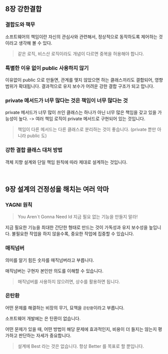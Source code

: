 ## 8장 강한결합

### 결합도와 책무

소프트웨어의 책임이란 자신의 관심사와 관련해서, 정상적으로 동작하도록 제어하는 것이라고 생각해 볼 수 있다.

> 같은 로직, 비스산 로직이라도 개념이 다르면 중복을 허용해야 합니다.

### 특별한 이유 없이 public 사용하지 않기

이유없이 public 으로 만들면, 관계를 맺지 않았으면 하는 클래스끼리도 결합되어, 영향 범위가 확대됩니다. 결과적으로 유지 보수가 어려운 강한 결합 구조가 되고 맙니다.

### private 메서드가 너무 많다는 것은 책임이 너무 많다는 것

private 메서드가 너무 많이 쓰인 클래스는 하나가 아닌 너무 많은 책임을 갖고 있을 가능성이 높다. -> 여러 책임 로직이 private 메서드로 구현되어 있는 것입니다.

> 책임이 다른 메서드는 다른 클래스로 분리하는 것이 좋습니다. (private 뿐만 아니라 public 도)

### 강한 결합 클래스 대처 방법

객체 지향 설계와 단일 책임 원칙에 따라 제대로 설계하는 것입니다.

<br>

## 9장 설계의 건정성을 해치는 여러 악마

### YAGNI 원칙

> You Aren`t Gonna Need Id 지금 필요 없는 기능을 만들지 말라!

지금 필요한 기능을 최대한 간단한 형태로 만드는 것이 가독성과 유지 보수성을 높입니다. 불필요한 작업을 하지 않을수록, 중요한 작업에 집중할 수 있습니다.

### 매직넘버

의미를 알기 힘든 숫자를 매직넘버라고 부릅니다.

매직넘버는 구현자 본인만 의도를 이해할 수 있습니다.

> 매직넘버를 사용하지 않으려면, 상수를 활용하면 됩니다.


### 은탄환

어떤 문제를 해결하는 비장의 무기, 묘책을 `은탄환`이라고 부릅니다.

소프트웨어 개발에는 은 탄환이 없습니다.

어떤 문제가 있을 때, 어떤 방법이 해당 문제에 효과적인지, 비용이 더 들지는 않는지 평가하고 판단하는 자세가 중요합니다.

> 설계에 Best 라는 것은 없습니다. 항상 Better 를 목표로 할 뿐입니다.
